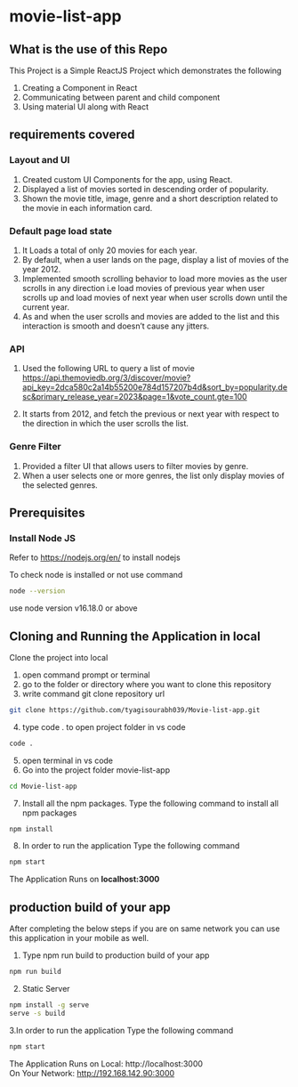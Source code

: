 # movie-list-app

## What is the use of this Repo

This Project is a Simple ReactJS Project which demonstrates the following
1. Creating a Component in React
2. Communicating between parent and child component
3. Using material UI along with React

## requirements covered

### Layout and UI
1. Created custom UI Components for the app, using React.
2. Displayed a list of movies sorted in descending order of popularity.
3. Shown the movie title, image, genre and a short description related to the movie in each information card.
### Default page load state
1. It Loads a total of only 20 movies for each year.
2. By default, when a user lands on the page, display a list of movies of the year 2012.
3. Implemented smooth scrolling behavior to load more movies as the user scrolls in
any direction i.e load movies of previous year when user scrolls up and load movies of next year when user scrolls down until the current year.
4. As and when the user scrolls and movies are added to the list and this interaction is smooth and doesn’t cause any jitters.

### API
1. Used the following URL to query a list of movie
https://api.themoviedb.org/3/discover/movie?api_key=2dca580c2a14b55200e784d157207b4d&sort_by=popularity.desc&primary_release_year=2023&page=1&vote_count.gte=100

2. It starts from 2012, and fetch the previous or next year with respect to the direction in which the user scrolls the list.

### Genre Filter
1. Provided a filter UI that allows users to filter movies by genre.
2. When a user selects one or more genres, the list only display movies of the selected genres.

## Prerequisites

### Install Node JS
Refer to https://nodejs.org/en/ to install nodejs

To check node is installed or not use command
```bash
node --version
```
use node version v16.18.0 or above
## Cloning and Running the Application in local

Clone the project into local
1. open command prompt or terminal
2. go to the folder or directory where you want to clone this repository
3. write command  git clone repository url
```bash
git clone https://github.com/tyagisourabh039/Movie-list-app.git
```
4. type code . to open project folder in vs code
```bash
code .
```
5. open terminal in vs code
6.  Go into the project folder movie-list-app
```bash
cd Movie-list-app
```
7. Install all the npm packages. Type the following command to install all npm packages

```bash
npm install
```

8. In order to run the application Type the following command

```bash
npm start
```

The Application Runs on **localhost:3000**

## production build of your app

After completing the below steps if you are on same network you can use this application in your mobile as well.
1. Type npm run build to production build of your app 
```bash
npm run build
```
2. Static Server
```bash
npm install -g serve
serve -s build
```
3.In order to run the application Type the following command

```bash
npm start
```
The Application Runs on
  Local:            http://localhost:3000        
  On Your Network:  http://192.168.142.90:3000 
